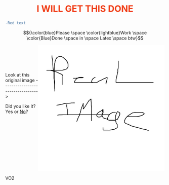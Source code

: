 <h1 style="color:#f03c15;" align=center>I WILL GET THIS DONE</h1>

```diff
-Red text
```
$${\color{blue}Please \space \color{lightblue}Work \space \color{Blue}Done \space in \space Latex \space btw}$$ 
<!-- I Did colour in 3 differant ways just incase (insert suitable emoji here) -->

<img src="https://github.com/PhuTurtle/Knes381/blob/main/image%20REAL.png" align="right" width="400px"/>  
<br>
<br>
<br>
<br>
<br>
Look at this original image --------------------------------->  


Did you like it?  
Yes or [No](https://github.com/PhuTurtle/Knes381/blob/main/do%20not%20read%20me.md)?

<br clear="right"/>

VO2
